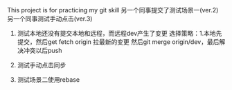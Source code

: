 This project is for practicing my git skill
另一个同事提交了测试场景一(ver.2)
另一个同事测试手动点击(ver.3)

1. 测试本地还没有提交本地和远程，而远程dev产生了变更
   选择策略：1.本地先提交，然后get fetch origin 拉最新的变更 然后git merge origin/dev，最后解决冲突以后push

2. 测试手动点击同步

3. 测试场景二使用rebase